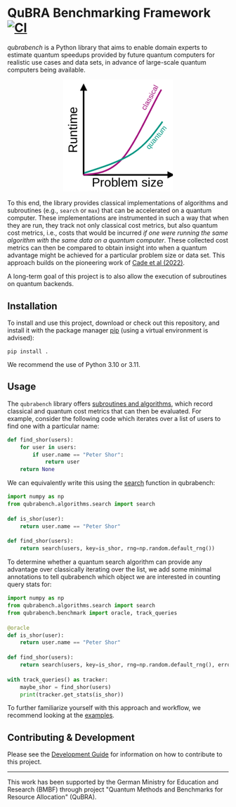 # QuBRA Benchmarking Framework [![CI](https://github.com/qubrabench/qubrabench/actions/workflows/ci.yaml/badge.svg?branch=development)](https://github.com/qubrabench/qubrabench/actions/workflows/ci.yaml)

_qubrabench_ is a Python library that aims to enable domain experts to estimate quantum speedups provided by future quantum computers for realistic use cases and data sets, in advance of large-scale quantum computers being available.

<p align="center">
    <img src="https://github.com/qubrabench/qubrabench/blob/development/docs/img/motivation.png?raw=true" width="250px">
</p>

To this end, the library provides classical implementations of algorithms and subroutines (e.g., `search` or `max`) that can be accelerated on a quantum computer.
These implementations are instrumented in such a way that when they are run, they track not only classical cost metrics, but also quantum cost metrics, i.e., costs that would be incurred *if one were running the same algorithm with the same data on a quantum computer*.
These collected cost metrics can then be compared to obtain insight into when a quantum advantage might be achieved for a particular problem size or data set.
This approach builds on the pioneering work of [Cade et al (2022)](https://arxiv.org/abs/2203.04975).

A long-term goal of this project is to also allow the execution of subroutines on quantum backends.

## Installation

To install and use this project, download or check out this repository, and install it with the package manager [pip](https://pip.pypa.io/en/stable/) (using a virtual environment is advised):

```shell
pip install .
```

We recommend the use of Python 3.10 or 3.11.

## Usage

The `qubrabench` library offers [subroutines and algorithms](https://github.com/qubrabench/qubrabench/tree/development/qubrabench/algorithms), which record classical and quantum cost metrics that can then be evaluated.
For example, consider the following code which iterates over a list of users to find one with a particular name:

```python
def find_shor(users):
    for user in users:
        if user.name == "Peter Shor":
            return user
    return None
```

We can equivalently write this using the [search](https://github.com/qubrabench/qubrabench/blob/development/qubrabench/algorithms/search.py) function in qubrabench:

```python
import numpy as np
from qubrabench.algorithms.search import search

def is_shor(user):
    return user.name == "Peter Shor"

def find_shor(users):
    return search(users, key=is_shor, rng=np.random.default_rng())
```

To determine whether a quantum search algorithm can provide any advantage over classically iterating over the list, we add some minimal annotations to tell qubrabench which object we are interested in counting query stats for:

```python
import numpy as np
from qubrabench.algorithms.search import search
from qubrabench.benchmark import oracle, track_queries

@oracle
def is_shor(user):
    return user.name == "Peter Shor"

def find_shor(users):
    return search(users, key=is_shor, rng=np.random.default_rng(), error=1e-5)

with track_queries() as tracker:
    maybe_shor = find_shor(users)
    print(tracker.get_stats(is_shor))
```


To further familiarize yourself with this approach and workflow, we recommend looking at the [examples](https://github.com/qubrabench/qubrabench/tree/development/examples).

## Contributing & Development

Please see the [Development Guide](https://qubrabench.github.io/qubrabench/develop.html) for information on how to contribute to this project.

---

This work has been supported by the German Ministry for Education and Research (BMBF) through project "Quantum Methods and Benchmarks for Resource Allocation" (QuBRA).
